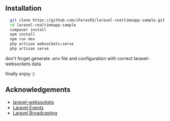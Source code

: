 ## Installation

```bash
  git clone https://github.com/iFeras93/laravel-realtimeapp-sample.git
  cd laravel-realtimeapp-sample
  composer install
  npm install
  npm run dev
  php artisan websockets:serve
  php artisan serve
```

don't forget generate .env file and configuration with correct laravel-websockets data

finally enjoy :)

## Acknowledgements

- [laravel-websockets](https://beyondco.de/docs/laravel-websockets/getting-started/introduction)
- [Laravel Events](https://laravel.com/docs/8.x/events#introduction)
- [Laravel Broadcasting](https://laravel.com/docs/8.x/broadcasting)

  
